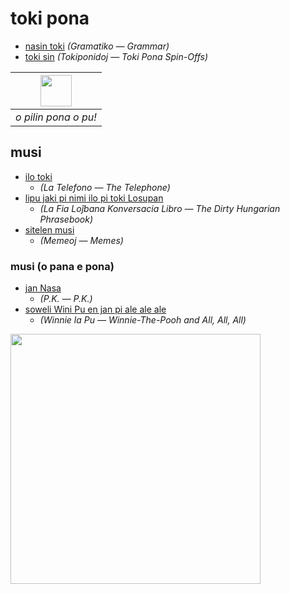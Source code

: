 # toki pona

* [nasin toki](nasin-toki.md) *(Gramatiko — Grammar)*
* [toki sin](toki-sin.md) *(Tokiponidoj — Toki Pona Spin-Offs)*

| <img src="musi/sitelen/pona/o-pilin-pona-o-pu.png" height="50"> | 
|:--:| 
| *o pilin pona o pu!* |

## musi

* [ilo toki](musi/ilo-toki.md)
  * *(La Telefono — The Telephone)*
* [lipu jaki pi nimi ilo pi toki Losupan](musi/lipu-jaki-pi-nimi-ilo-pi-toki-losupan.md)
  * *(La Fia Loĵbana Konversacia Libro — The Dirty Hungarian Phrasebook)*
* [sitelen musi](musi/sitelen)
  * *(Memeoj — Memes)*

### musi (o pana e pona)

* [jan Nasa](musi/pk.srt)
  * *(P.K. — P.K.)*
* [soweli Wini Pu en jan pi ale ale ale](musi/soweli-wini-pu-en-jan-pi-ale-ale-ale.md)
  * *(Winnie la Pu — Winnie-The-Pooh and All, All, All)*

<img src="https://github.com/stefichjo/toki-pona/blob/master/musi/sitelen/o-pilin-pona-o-pu.jpg?raw=true" height="400">


